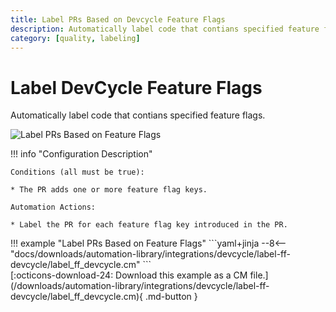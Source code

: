 ```yaml
---
title: Label PRs Based on Devcycle Feature Flags
description: Automatically label code that contians specified feature flags.
category: [quality, labeling]
---
```

# Label DevCycle Feature Flags

<!-- --8<-- [start:example]-->

Automatically label code that contians specified feature flags.

![Label PRs Based on Feature Flags](/automations/integrations/devcycle/label-ff-devcycle/label-ff-devcycle.png)

!!! info "Configuration Description"

    Conditions (all must be true):

    * The PR adds one or more feature flag keys.

    Automation Actions:

    * Label the PR for each feature flag key introduced in the PR.

<div class="automationExample" markdown="1">
!!! example "Label PRs Based on Feature Flags"
    ```yaml+jinja
    --8<-- "docs/downloads/automation-library/integrations/devcycle/label-ff-devcycle/label_ff_devcycle.cm"
    ```
    <div class="result" markdown>
      <span>
      [:octicons-download-24: Download this example as a CM file.](/downloads/automation-library/integrations/devcycle/label-ff-devcycle/label_ff_devcycle.cm){ .md-button }
      </span>
    </div>
<!-- --8<-- [end:example]-->
